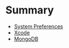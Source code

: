 # Summary

* [System Preferences](SystemPreferences/README.md)
* [Xcode](Xcode/README.md)
* [MongoDB](MongoDB/README.md)
